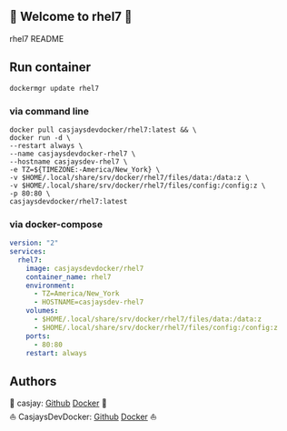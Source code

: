 ## 👋 Welcome to rhel7 🚀  

rhel7 README  
  
  
## Run container

```shell
dockermgr update rhel7
```

### via command line

```shell
docker pull casjaysdevdocker/rhel7:latest && \
docker run -d \
--restart always \
--name casjaysdevdocker-rhel7 \
--hostname casjaysdev-rhel7 \
-e TZ=${TIMEZONE:-America/New_York} \
-v $HOME/.local/share/srv/docker/rhel7/files/data:/data:z \
-v $HOME/.local/share/srv/docker/rhel7/files/config:/config:z \
-p 80:80 \
casjaysdevdocker/rhel7:latest
```

### via docker-compose

```yaml
version: "2"
services:
  rhel7:
    image: casjaysdevdocker/rhel7
    container_name: rhel7
    environment:
      - TZ=America/New_York
      - HOSTNAME=casjaysdev-rhel7
    volumes:
      - $HOME/.local/share/srv/docker/rhel7/files/data:/data:z
      - $HOME/.local/share/srv/docker/rhel7/files/config:/config:z
    ports:
      - 80:80
    restart: always
```

## Authors  

🤖 casjay: [Github](https://github.com/casjay) [Docker](https://hub.docker.com/r/casjay) 🤖  
⛵ CasjaysDevDocker: [Github](https://github.com/casjaysdevdocker) [Docker](https://hub.docker.com/r/casjaysdevdocker) ⛵  
